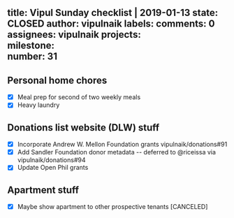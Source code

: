 title:	Vipul Sunday checklist | 2019-01-13
state:	CLOSED
author:	vipulnaik
labels:	
comments:	0
assignees:	vipulnaik
projects:	
milestone:	
number:	31
--
## Personal home chores

- [x] Meal prep for second of two weekly meals
- [x] Heavy laundry

## Donations list website (DLW) stuff

- [x] Incorporate Andrew W. Mellon Foundation grants vipulnaik/donations#91
- [x] Add Sandler Foundation donor metadata -- deferred to @riceissa via vipulnaik/donations#94
- [x] Update Open Phil grants

## Apartment stuff

- [x] Maybe show apartment to other prospective tenants [CANCELED]

